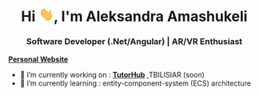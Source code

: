 
<h1 align="center">Hi <img src="https://raw.githubusercontent.com/ABSphreak/ABSphreak/master/gifs/Hi.gif" width="30px">, I'm Aleksandra Amashukeli</h1>
<h3 align="center">Software Developer (.Net/Angular) | AR/VR Enthusiast </h3>
 <a href="https://www.aleksandraamashukeli.github.io/"> <b>Personal Website</b></a>

- 🔭 I’m currently working on :   <a href="https://www.tutorhub.com.ge/"> <b>TutorHub</b></a> ,TBILISIAR (soon)
- 🌱 I’m currently learning : entity-component-system (ECS) architecture


